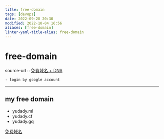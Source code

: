 ```yaml
---
title: free-domain
tags: [devops]
date: 2022-09-28 20:30
modified: 2022-10-04 16:56
aliases: [free-domain]
linter-yaml-title-alias: free-domain
---
```


# free-domain

source-url :: [免費域名 + DNS](https://www.freenom.com/zu/index.html?lang=zu)

	- login by google account

---

## my free domain  

* yudady.ml  
* yudady.cf  
* yudady.gq


[免费域名](https://wenjie.org/archives/free-domain)


